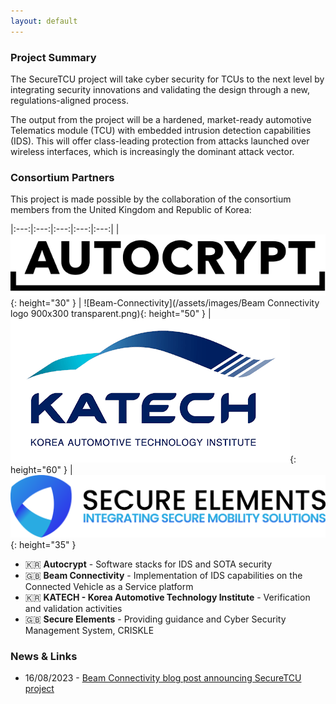 ```yaml
---
layout: default
---
```


### Project Summary

The SecureTCU project will take cyber security for TCUs to the next level by integrating security innovations and validating the design through a new, regulations-aligned process.

The output from the project will be a hardened, market-ready automotive Telematics module (TCU) with embedded intrusion detection capabilities (IDS). This will offer class-leading protection from attacks launched over wireless interfaces, which is increasingly the dominant attack vector.


### Consortium Partners

This project is made possible by the collaboration of the consortium members from the United Kingdom and Republic of Korea:

|:---:|:---:|:---:|:---:|:---:|
|![Autocrypt](/assets/images/autocrypt-logo-black.png){: height="30" } | ![Beam-Connectivity](/assets/images/Beam Connectivity logo 900x300 transparent.png){: height="50" } | ![KATECH](/assets/images/katech_logo_white.png){: height="60" } | ![Secure Elements](/assets/images/secure-elements-logo-1-1024x203-black.png){: height="35" }

* 🇰🇷 **Autocrypt** - Software stacks for IDS and SOTA security
* 🇬🇧 **Beam Connectivity** - Implementation of IDS capabilities on the Connected Vehicle as a Service platform
* 🇰🇷 **KATECH - Korea Automotive Technology Institute** - Verification and validation activities
* 🇬🇧 **Secure Elements** - Providing guidance and Cyber Security Management System, CRISKLE


### News & Links

* 16/08/2023 - [Beam Connectivity blog post announcing SecureTCU project](https://blog.beamconnectivity.com/project-announcement-securetcu-af5975d606b4)
